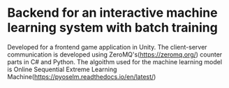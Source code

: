 # Backend for an interactive machine learning system with batch training

Developed for a frontend game application in Unity. The client-server communication is developed using ZeroMQ's(https://zeromq.org/) counter parts in C# and Python.
The algoithm used for the machine learning model is Online Sequential Extreme Learning Machine(https://pyoselm.readthedocs.io/en/latest/)
